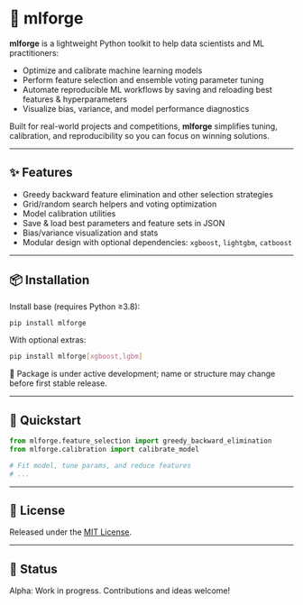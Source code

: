 # 🧰 mlforge

**mlforge** is a lightweight Python toolkit to help data scientists and ML practitioners:

- Optimize and calibrate machine learning models
- Perform feature selection and ensemble voting parameter tuning
- Automate reproducible ML workflows by saving and reloading best features & hyperparameters
- Visualize bias, variance, and model performance diagnostics

Built for real-world projects and competitions, **mlforge** simplifies tuning, calibration, and reproducibility so you can focus on winning solutions.

---

## ✨ Features
- Greedy backward feature elimination and other selection strategies
- Grid/random search helpers and voting optimization
- Model calibration utilities
- Save & load best parameters and feature sets in JSON
- Bias/variance visualization and stats
- Modular design with optional dependencies: `xgboost`, `lightgbm`, `catboost`

---

## 📦 Installation

Install base (requires Python ≥3.8):

```bash
pip install mlforge
```

With optional extras:

```bash
pip install mlforge[xgboost,lgbm]
```

📝 Package is under active development; name or structure may change before first stable release.

---

## 🚀 Quickstart

```python
from mlforge.feature_selection import greedy_backward_elimination
from mlforge.calibration import calibrate_model

# Fit model, tune params, and reduce features
# ...
```

---

## 📜 License

Released under the [MIT License](LICENSE).

---

## 📌 Status

Alpha: Work in progress. Contributions and ideas welcome!